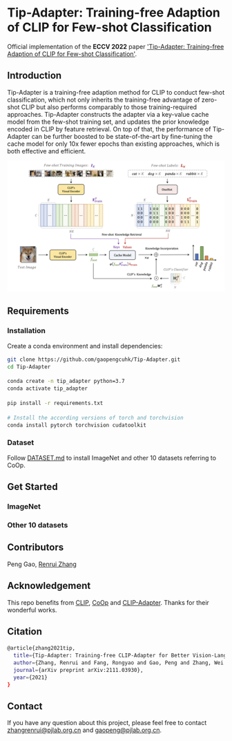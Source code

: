 # Tip-Adapter: Training-free Adaption of CLIP for Few-shot Classification
Official implementation of the **ECCV 2022** paper ['Tip-Adapter: Training-free Adaption of CLIP for Few-shot Classification'](https://arxiv.org/abs/2111.03930).
## Introduction
Tip-Adapter is a training-free adaption method for CLIP to conduct few-shot classification, which not only inherits the training-free advantage of zero-shot CLIP but also performs comparably to those training-required approaches. Tip-Adapter constructs the adapter via a key-value cache model from the few-shot training set, and updates the prior knowledge encoded in CLIP by feature retrieval. On top of that, the performance of Tip-Adapter can be further boosted to be state-of-the-art by fine-tuning the cache model for only 10x fewer epochs than existing approaches, which is both effective and efficient.  

<div align="center">
  <img width=900 src="cache_model.png"/>
</div>

## Requirements
### Installation
Create a conda environment and install dependencies:
```bash
git clone https://github.com/gaopengcuhk/Tip-Adapter.git
cd Tip-Adapter

conda create -n tip_adapter python=3.7
conda activate tip_adapter

pip install -r requirements.txt

# Install the according versions of torch and torchvision
conda install pytorch torchvision cudatoolkit
```

### Dataset
Follow [DATASET.md](https://github.com/gaopengcuhk/Tip-Adapter/blob/main/DATASET.md) to install ImageNet and other 10 datasets referring to CoOp.

## Get Started
### ImageNet

### Other 10 datasets

## Contributors
Peng Gao, [Renrui Zhang](https://github.com/ZrrSkywalker)

## Acknowledgement
This repo benefits from [CLIP](https://github.com/openai/CLIP), [CoOp](https://github.com/KaiyangZhou/Dassl.pytorch) and [CLIP-Adapter](https://github.com/gaopengcuhk/CLIP-Adapter). Thanks for their wonderful works.

## Citation
```bash
@article{zhang2021tip,
  title={Tip-Adapter: Training-free CLIP-Adapter for Better Vision-Language Modeling},
  author={Zhang, Renrui and Fang, Rongyao and Gao, Peng and Zhang, Wei and Li, Kunchang and Dai, Jifeng and Qiao, Yu and Li, Hongsheng},
  journal={arXiv preprint arXiv:2111.03930},
  year={2021}
}
```

## Contact
If you have any question about this project, please feel free to contact zhangrenrui@pjlab.org.cn and gaopeng@pjlab.org.cn.
